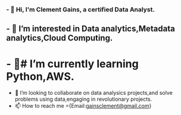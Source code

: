 ### -  👋 Hi, I'm Clement Gains, a certified Data Analyst.
## - 👀 I’m interested in Data analytics,Metadata analytics,Cloud Computing.
# - 🌱# I’m currently learning Python,AWS.
- 💞️ I’m looking to collaborate on data analysics projects,and solve problems using data,engaging in revolutionary projects.
- 📫 How to reach me ={Email:gainsclement@gmail.com}

<!---
ClementGains/ClementGains is a ✨ special ✨ repository because its `README.md` (this file) appears on your GitHub profile.
You can click the Preview link to take a look at your changes.
--->
